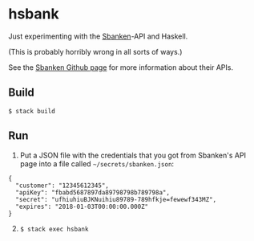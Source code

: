 # hsbank

Just experimenting with the [Sbanken](https://sbanken.no/)-API and
Haskell.

(This is probably horribly wrong in all sorts of ways.)

See the [Sbanken Github page](https://github.com/Sbanken/) for more
information about their APIs.

## Build

``` {.example}
$ stack build
```

## Run

1. Put a JSON file with the credentials that you got from Sbanken's API
   page into a file called `~/secrets/sbanken.json`:

``` {.javascript}
{
  "customer": "12345612345",
  "apiKey": "fbabd5687897da89798798b789798a",
  "secret": "ufhiuhiuBJKNuihiu89789-789hfkje=fewewf343MZ",
  "expires": "2018-01-03T00:00:00.000Z"
}
```

2. `$ stack exec hsbank`
